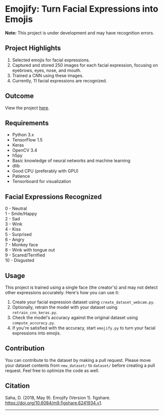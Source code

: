 
# Emojify: Turn Facial Expressions into Emojis

**Note:** This project is under development and may have recognition errors.

## Project Highlights

1. Selected emojis for facial expressions.
2. Captured and stored 250 images for each facial expression, focusing on eyebrows, eyes, nose, and mouth.
3. Trained a CNN using these images.
4. Currently, 11 facial expressions are recognized.

## Outcome

View the project [here](https://youtu.be/izUO2rl0Ur8).

## Requirements

- Python 3.x
- TensorFlow 1.5
- Keras
- OpenCV 3.4
- h5py
- Basic knowledge of neural networks and machine learning
- dlib
- Good CPU (preferably with GPU)
- Patience
- Tensorboard for visualization

## Facial Expressions Recognized

0 - Neutral<br>
1 - Smile/Happy<br>
2 - Sad<br>
3 - Wink<br>
4 - Kiss<br>
5 - Surprised<br>
6 - Angry<br>
7 - Monkey face<br>
8 - Wink with tongue out<br>
9 - Scared/Terrified<br>
10 - Disgusted<br>

## Usage

This project is trained using a single face (the creator's) and may not detect other expressions accurately. Here's how you can use it:

1. Create your facial expression dataset using `create_dataset_webcam.py`.
2. Optionally, retrain the model with your dataset using `retrain_cnn_keras.py`.
3. Check the model's accuracy against the original dataset using `compute_accuracy.py`.
4. If you're satisfied with the accuracy, start `emojify.py` to turn your facial expressions into emojis.

## Contribution

You can contribute to the dataset by making a pull request. Please move your dataset contents from `new_dataset/` to `dataset/` before creating a pull request. Feel free to optimize the code as well.

## Citation

Saha, D. (2018, May 9). Emojify (Version 1). figshare. https://doi.org/10.6084/m9.figshare.6241934.v1.

---